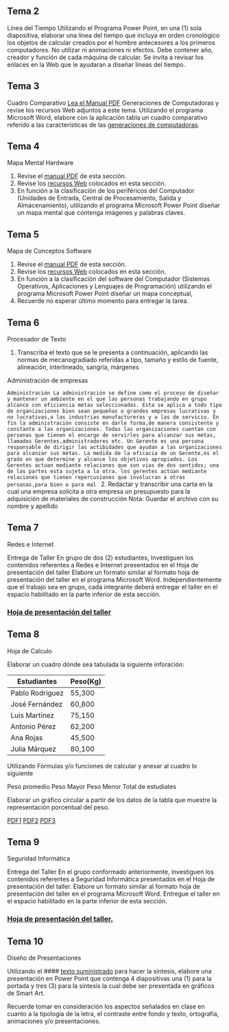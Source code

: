 ## Tema 2

Línea del Tiempo
Utilizando el Programa Power Point, en una (1) sola diapositiva, elaborar una línea del tiempo que incluya en orden cronológico los objetos de calcular creados por el hombre antecesores a los primeros computadores.
No utilizar ni animaciones ni efectos.
Debe contener año, creador y función de cada máquina de calcular.
Se invita a revisar los enlaces en la Web que le ayudaran a diseñar lineas del tiempo.


## Tema 3

Cuadro Comparativo
[Lea el Manual PDF](https://github.com/alingerth/Trimestre-2-Tarea/raw/master/Recursos/Tema%203/Generaciones%20%20del%20Computador%20Mayo%202015.pdf) Generaciones de Computadoras y revise los recursos Web adjuntos a este tema.
Utilizando el programa Microsoft Word, elabore con la aplicación tabla  un cuadro comparativo referido a las características de las [generaciones de computadoras](https://github.com/alingerth/Trimestre-2-Tarea/blob/master/Recursos/Tema%203/Generaciones%20de%20Computadoras.md).

## Tema 4

Mapa Mental Hardware
1. Revise el [manual PDF](https://github.com/alingerth/Trimestre-2-Tarea/raw/master/Recursos/Tema%204/Hardware%20.pdf) de esta sección.
2. Revise los [recursos Web](https://www.profesionalreview.com/hardware/) colocados en esta sección.
3. En función a la clasificación de los periféricos del Computador (Unidades de Entrada, Central de Procesamiento, Salida y Almacenamiento), utilizando el programa Microsoft Power Point diseñar un mapa mental que contenga imágenes y palabras claves.

## Tema 5

Mapa de Conceptos Software
1. Revise el [manual PDF](https://github.com/alingerth/Trimestre-2-Tarea/raw/master/Recursos/Tema%205/Sofwtare.pdf) de esta sección.
2. Revise los [recursos Web](https://github.com/alingerth/Trimestre-2-Tarea/blob/master/Recursos/Tema%205/Software.md) colocados en esta sección.
3. En función a la clasificación del software  del Computador (Sistemas Operativos, Aplicaciones y Lenguajes de Programación) utilizando el programa Microsoft Power Point diseñar un mapa conceptual,
4. Recuerde no esperar último momento para entregar la tarea.

## Tema 6

Procesador de Texto
1. Transcriba el texto que se le presenta a continuación, aplicando las normas de mecanogradiado referidas a tipo, tamaño y estilo de fuente, alineación, interlineado, sangría, márgenes

Administración de empresas

`` Administración
La administración se define como el proceso de diseñar y mantener un ambiente en el que las personas trabajando en grupo alcance con eficiencia metas seleccionadas. Esta se aplica a todo tipo de organizaciones bien sean pequeñas o grandes empresas lucrativas y no lucrativas,a las industrias manufactureras y a las de servicio.
En fin la administración consiste en darle forma,de manera consistente y constante a las organizaciones. Todas las organizaciones cuentan con personas que tienen el encargo de servirles para alcanzar sus metas, llamados Gerentes,administradores etc.
Un Gerente es una persona responsable de dirigir las actibidades que ayudan a las organizaciones para alcanzar sus metas. La medida de la eficacia de un Gerente,es el grado en que determine y alcance los objetivos apropiados.
Los Gerentes actuan mediante relaciones que son vias de dos sentidos; una de las partes esta sujeta a la otra.
los gerentes actúan mediante relaciones que tienen repercusiones que involucran a otras personas,para bien o para mal 
``
2. Redactar y transcribir una carta en la cual una empresa solicita a otra empresa un presupuesto para la adquisición de materiales de construcción
Nota: Guardar el archivo con su nombre y apellido

## Tema 7

Redes e Internet

Entrega de Taller
En grupo de dos (2) estudiantes, Investiguen los contenidos referentes a Redes e Internet presentados en el Hoja de presentación del taller
Elabore un formato similar al formato hoja de presentación del taller en el programa Microsoft Word.
Independientemente que el trabajo sea en grupo, cada integrante deberá entregar el taller en el espacio habilitado en la parte inferior de esta sección.
### [Hoja de presentación del taller](https://github.com/alingerth/Trimestre-2-Tarea/raw/master/Recursos/Tema%207/hoja%20de%20presentaci%C3%B3n%20taller%20redes%20e%20internet.pdf)

## Tema 8

Hoja de Calculo

Elaborar un cuadro dónde sea tabulada la siguiente inforación:

Estudiantes  |  Peso(Kg) 
------------ | -------------
Pablo Rodríguez  |   55,300 
José Fernández   |   60,800 
Luis Martínez    |   75,150 
Antonio Pérez    |   62,200 
Ana Rojas        |   45,500
Julia Márquez    |   80,100

Utilizando Fórmulas y/o funciones de calcular y anexar al cuadro lo siguiente

Peso promedio
Peso Mayor
Peso Menor
Total de estudiates

Elaborar un gráfico circular a partir de los datos de la tabla que muestre la representación porcentual del peso.

[PDF1](https://github.com/alingerth/Trimestre-2-Tarea/raw/master/Recursos/Tema%208/Excel%201.pdf)
[PDF2](https://github.com/alingerth/Trimestre-2-Tarea/raw/master/Recursos/Tema%208/Excel%202.pdf)
[PDF3](https://github.com/alingerth/Trimestre-2-Tarea/raw/master/Recursos/Tema%208/Excel%203.pdf)

## Tema 9

Seguridad Informática

Entrega del Taller
En el  grupo conformado anteriormente, investiguen los contenidos referentes a Seguridad Informática presentados en el Hoja de presentación del taller.
Elabore un formato similar al formato hoja de presentación del taller en el programa Microsoft Word.
Entregue el taller en el espacio habilitado en la parte inferior de esta sección.
### [Hoja de presentación del taller.](https://github.com/alingerth/Trimestre-2-Tarea/raw/master/Recursos/Tema%209/Taller%20Seguridad%20Inform%C3%A1tica.pdf)

## Tema 10

Diseño de Presentaciones

Utilizando el #### [texto suministrado](https://github.com/alingerth/Trimestre-2-Tarea/blob/master/Recursos/Tema%2010/Texto%20para%20hacer%20s%C3%ADntesis.md) para hacer la síntesis, elabore una presentación en Power Point que contenga 4 diapositivas una (1) para la portada y tres (3) para la síntesis la cual debe ser presentada en gráficos de Smart Art.

Recuerde tomar en consideración los aspectos señalados en clase en cuanto a la tipología de la letra, el contraste entre fondo y texto, ortografía, animaciones y/o presentaciones.

